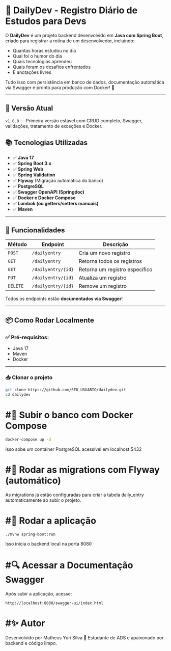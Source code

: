 # 📝 DailyDev - Registro Diário de Estudos para Devs

O **DailyDev** é um projeto backend desenvolvido em **Java com Spring Boot**, criado para registrar a rotina de um desenvolvedor, incluindo:

- Quantas horas estudou no dia
- Qual foi o humor do dia
- Quais tecnologias aprendeu
- Quais foram os desafios enfrentados
- E anotações livres

Tudo isso com persistência em banco de dados, documentação automática via Swagger e pronto para produção com Docker! 🐳

---
## 📌 Versão Atual

`v1.0.0` — Primeira versão estável com CRUD completo, Swagger, validações, tratamento de exceções e Docker.


## 📚 Tecnologias Utilizadas

- ✅ **Java 17**
- ✅ **Spring Boot 3.x**
- ✅ **Spring Web**
- ✅ **Spring Validation**
- ✅ **Flyway** (Migração automática do banco)
- ✅ **PostgreSQL**
- ✅ **Swagger OpenAPI (Springdoc)**
- ✅ **Docker e Docker Compose**
- ✅ **Lombok (ou getters/setters manuais)**
- ✅ **Maven**

---

## 🧠 Funcionalidades

| Método | Endpoint | Descrição |
|--------|----------|-----------|
| `POST` | `/dailyentry` | Cria um novo registro |
| `GET` | `/dailyentry` | Retorna todos os registros |
| `GET` | `/dailyentry/{id}` | Retorna um registro específico |
| `PUT` | `/dailyentry/{id}` | Atualiza um registro |
| `DELETE` | `/dailyentry/{id}` | Remove um registro |

Todos os endpoints estão **documentados via Swagger**!

---

## 📦 Como Rodar Localmente

### ✅ Pré-requisitos:

- Java 17
- Maven
- Docker

---

### 📥 Clonar o projeto

```bash
git clone https://github.com/SEU_USUARIO/dailydev.git
cd dailydev
```

# #🐳 Subir o banco com Docker Compose

```bash
docker-compose up -d
```

Isso sobe um container PostgreSQL acessível em localhost:5432

# #📜 Rodar as migrations com Flyway (automático)
As migrations já estão configuradas para criar a tabela daily_entry automaticamente ao subir o projeto.

# #🚀 Rodar a aplicação
```
./mvnw spring-boot:run
```

Isso inicia o backend local na porta 8080

# #🔍 Acessar a Documentação Swagger
Após subir a aplicação, acesse:
```
http://localhost:8080/swagger-ui/index.html
```

# #✨ Autor
Desenvolvido por Matheus Yuri Silva 💙
Estudante de ADS e apaixonado por backend e código limpo.

